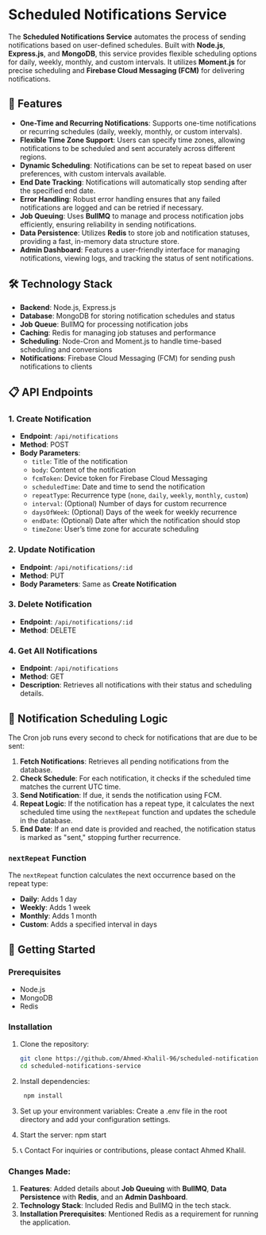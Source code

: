 # Scheduled Notifications Service

The **Scheduled Notifications Service** automates the process of sending notifications based on user-defined schedules. Built with **Node.js**, **Express.js**, and **MongoDB**, this service provides flexible scheduling options for daily, weekly, monthly, and custom intervals. It utilizes **Moment.js** for precise scheduling and **Firebase Cloud Messaging (FCM)** for delivering notifications.

## 🚀 Features

- **One-Time and Recurring Notifications**: Supports one-time notifications or recurring schedules (daily, weekly, monthly, or custom intervals).
- **Flexible Time Zone Support**: Users can specify time zones, allowing notifications to be scheduled and sent accurately across different regions.
- **Dynamic Scheduling**: Notifications can be set to repeat based on user preferences, with custom intervals available.
- **End Date Tracking**: Notifications will automatically stop sending after the specified end date.
- **Error Handling**: Robust error handling ensures that any failed notifications are logged and can be retried if necessary.
- **Job Queuing**: Uses **BullMQ** to manage and process notification jobs efficiently, ensuring reliability in sending notifications.
- **Data Persistence**: Utilizes **Redis** to store job and notification statuses, providing a fast, in-memory data structure store.
- **Admin Dashboard**: Features a user-friendly interface for managing notifications, viewing logs, and tracking the status of sent notifications.

## 🛠️ Technology Stack

- **Backend**: Node.js, Express.js
- **Database**: MongoDB for storing notification schedules and status
- **Job Queue**: BullMQ for processing notification jobs
- **Caching**: Redis for managing job statuses and performance
- **Scheduling**: Node-Cron and Moment.js to handle time-based scheduling and conversions
- **Notifications**: Firebase Cloud Messaging (FCM) for sending push notifications to clients

## 📋 API Endpoints

### 1. **Create Notification**
   - **Endpoint**: `/api/notifications`
   - **Method**: POST
   - **Body Parameters**:
     - `title`: Title of the notification
     - `body`: Content of the notification
     - `fcmToken`: Device token for Firebase Cloud Messaging
     - `scheduledTime`: Date and time to send the notification
     - `repeatType`: Recurrence type (`none`, `daily`, `weekly`, `monthly`, `custom`)
     - `interval`: (Optional) Number of days for custom recurrence
     - `daysOfWeek`: (Optional) Days of the week for weekly recurrence
     - `endDate`: (Optional) Date after which the notification should stop
     - `timeZone`: User’s time zone for accurate scheduling

### 2. **Update Notification**
   - **Endpoint**: `/api/notifications/:id`
   - **Method**: PUT
   - **Body Parameters**: Same as **Create Notification**

### 3. **Delete Notification**
   - **Endpoint**: `/api/notifications/:id`
   - **Method**: DELETE

### 4. **Get All Notifications**
   - **Endpoint**: `/api/notifications`
   - **Method**: GET
   - **Description**: Retrieves all notifications with their status and scheduling details.

## 🔄 Notification Scheduling Logic

The Cron job runs every second to check for notifications that are due to be sent:

1. **Fetch Notifications**: Retrieves all pending notifications from the database.
2. **Check Schedule**: For each notification, it checks if the scheduled time matches the current UTC time.
3. **Send Notification**: If due, it sends the notification using FCM.
4. **Repeat Logic**: If the notification has a repeat type, it calculates the next scheduled time using the `nextRepeat` function and updates the schedule in the database.
5. **End Date**: If an end date is provided and reached, the notification status is marked as "sent," stopping further recurrence.

### `nextRepeat` Function

The `nextRepeat` function calculates the next occurrence based on the repeat type:
- **Daily**: Adds 1 day
- **Weekly**: Adds 1 week
- **Monthly**: Adds 1 month
- **Custom**: Adds a specified interval in days

## 🚀 Getting Started

### Prerequisites

- Node.js
- MongoDB
- Redis

### Installation

1. Clone the repository:
   ```bash
   git clone https://github.com/Ahmed-Khalil-96/scheduled-notifications.git
   cd scheduled-notifications-service

2. Install dependencies:
   ```bash
    npm install

3. Set up your environment variables:
   Create a .env file in the root directory and add your configuration settings.

4. Start the server: npm start

5. 📞 Contact
For inquiries or contributions, please contact Ahmed Khalil.


### Changes Made:

1. **Features**: Added details about **Job Queuing** with **BullMQ**, **Data Persistence** with **Redis**, and an **Admin Dashboard**.
2. **Technology Stack**: Included Redis and BullMQ in the tech stack.
3. **Installation Prerequisites**: Mentioned Redis as a requirement for running the application.
